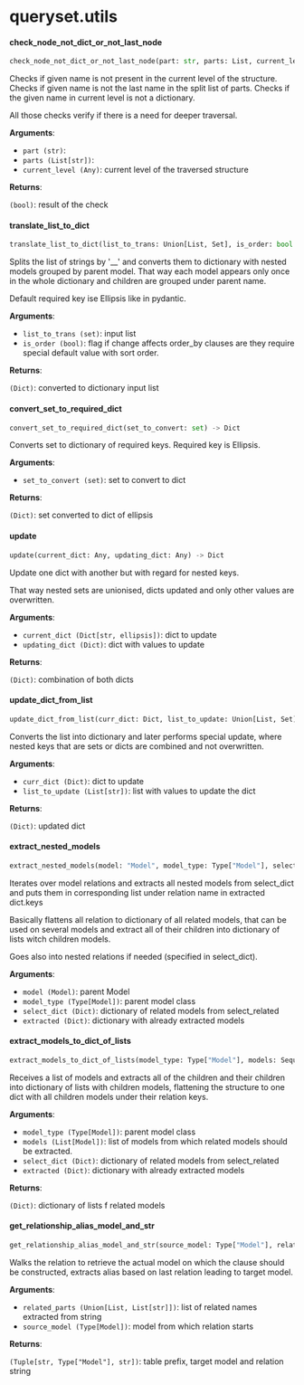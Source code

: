 <a name="queryset.utils"></a>
# queryset.utils

<a name="queryset.utils.check_node_not_dict_or_not_last_node"></a>
#### check\_node\_not\_dict\_or\_not\_last\_node

```python
check_node_not_dict_or_not_last_node(part: str, parts: List, current_level: Any) -> bool
```

Checks if given name is not present in the current level of the structure.
Checks if given name is not the last name in the split list of parts.
Checks if the given name in current level is not a dictionary.

All those checks verify if there is a need for deeper traversal.

**Arguments**:

- `part (str)`: 
- `parts (List[str])`: 
- `current_level (Any)`: current level of the traversed structure

**Returns**:

`(bool)`: result of the check

<a name="queryset.utils.translate_list_to_dict"></a>
#### translate\_list\_to\_dict

```python
translate_list_to_dict(list_to_trans: Union[List, Set], is_order: bool = False) -> Dict
```

Splits the list of strings by '__' and converts them to dictionary with nested
models grouped by parent model. That way each model appears only once in the whole
dictionary and children are grouped under parent name.

Default required key ise Ellipsis like in pydantic.

**Arguments**:

- `list_to_trans (set)`: input list
- `is_order (bool)`: flag if change affects order_by clauses are they require special
default value with sort order.

**Returns**:

`(Dict)`: converted to dictionary input list

<a name="queryset.utils.convert_set_to_required_dict"></a>
#### convert\_set\_to\_required\_dict

```python
convert_set_to_required_dict(set_to_convert: set) -> Dict
```

Converts set to dictionary of required keys.
Required key is Ellipsis.

**Arguments**:

- `set_to_convert (set)`: set to convert to dict

**Returns**:

`(Dict)`: set converted to dict of ellipsis

<a name="queryset.utils.update"></a>
#### update

```python
update(current_dict: Any, updating_dict: Any) -> Dict
```

Update one dict with another but with regard for nested keys.

That way nested sets are unionised, dicts updated and
only other values are overwritten.

**Arguments**:

- `current_dict (Dict[str, ellipsis])`: dict to update
- `updating_dict (Dict)`: dict with values to update

**Returns**:

`(Dict)`: combination of both dicts

<a name="queryset.utils.update_dict_from_list"></a>
#### update\_dict\_from\_list

```python
update_dict_from_list(curr_dict: Dict, list_to_update: Union[List, Set]) -> Dict
```

Converts the list into dictionary and later performs special update, where
nested keys that are sets or dicts are combined and not overwritten.

**Arguments**:

- `curr_dict (Dict)`: dict to update
- `list_to_update (List[str])`: list with values to update the dict

**Returns**:

`(Dict)`: updated dict

<a name="queryset.utils.extract_nested_models"></a>
#### extract\_nested\_models

```python
extract_nested_models(model: "Model", model_type: Type["Model"], select_dict: Dict, extracted: Dict) -> None
```

Iterates over model relations and extracts all nested models from select_dict and
puts them in corresponding list under relation name in extracted dict.keys

Basically flattens all relation to dictionary of all related models, that can be
used on several models and extract all of their children into dictionary of lists
witch children models.

Goes also into nested relations if needed (specified in select_dict).

**Arguments**:

- `model (Model)`: parent Model
- `model_type (Type[Model])`: parent model class
- `select_dict (Dict)`: dictionary of related models from select_related
- `extracted (Dict)`: dictionary with already extracted models

<a name="queryset.utils.extract_models_to_dict_of_lists"></a>
#### extract\_models\_to\_dict\_of\_lists

```python
extract_models_to_dict_of_lists(model_type: Type["Model"], models: Sequence["Model"], select_dict: Dict, extracted: Dict = None) -> Dict
```

Receives a list of models and extracts all of the children and their children
into dictionary of lists with children models, flattening the structure to one dict
with all children models under their relation keys.

**Arguments**:

- `model_type (Type[Model])`: parent model class
- `models (List[Model])`: list of models from which related models should be extracted.
- `select_dict (Dict)`: dictionary of related models from select_related
- `extracted (Dict)`: dictionary with already extracted models

**Returns**:

`(Dict)`: dictionary of lists f related models

<a name="queryset.utils.get_relationship_alias_model_and_str"></a>
#### get\_relationship\_alias\_model\_and\_str

```python
get_relationship_alias_model_and_str(source_model: Type["Model"], related_parts: List) -> Tuple[str, Type["Model"], str, bool]
```

Walks the relation to retrieve the actual model on which the clause should be
constructed, extracts alias based on last relation leading to target model.

**Arguments**:

- `related_parts (Union[List, List[str]])`: list of related names extracted from string
- `source_model (Type[Model])`: model from which relation starts

**Returns**:

`(Tuple[str, Type["Model"], str])`: table prefix, target model and relation string

